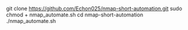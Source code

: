 git clone https://github.com/Echon025/nmap-short-automation.git
sudo chmod + nmap_automate.sh
cd nmap-short-automation
./nmap_automate.sh
